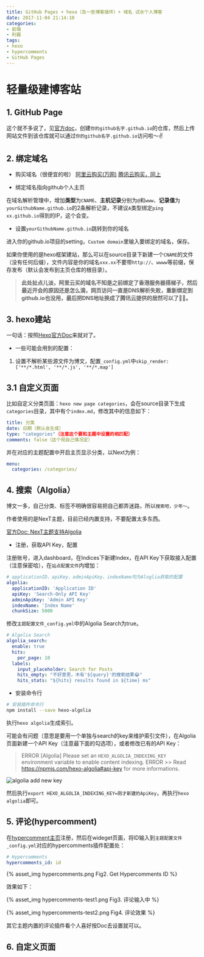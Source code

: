 ```yaml
---
title: GitHub Pages + hexo（及一些博客插件）+ 域名 试水个人博客
date: 2017-11-04 21:14:10
categories:
- 前端
- 利器
tags:
- hexo
- hypercomments
- GitHub Pages
---
```


# 轻量级建博客站

## 1. GitHub Page

这个就不多说了，见[官方doc](https://pages.github.com/)，创建`你的github名字.github.io`的仓库，然后上传网站文件到该仓库就可以通过`你的github名字.github.io`访问啦～✌️

## 2. 绑定域名

* 购买域名（很便宜的啦）
[阿里云购买(万网)](https://www.aliyun.com/)
[腾讯云购买，同上](https://cloud.tencent.com/)

* 绑定域名指向github个人主页

在域名解析管理中，增加**类型**为`CNAME`、**主机记录**分别为`@`和`www`、**记录值**为`yourGithubName.github.io`的2条解析记录，不建议`A`类型绑定`ping xx.github.io`得到的IP，这个会变。

* 设置`yourGithubName.github.io`跳转到你的域名

进入你的github.io项目的setting，`Custom domain`里输入要绑定的域名，保存。

如果你使用的是hexo框架建站，那么可以在source目录下新建一个`CNAME`的文件（没有任何后缀），文件内容是你的域名`xxx.xx`不要带`http://`、`wwww`等前缀，保存发布（默认会发布到主页仓库的根目录）。

>**此处扯点儿淡，阿里云买的域名不知是之前绑定了香港服务器搭梯子，然后最近开会的原因还是怎么滴，网页访问一直是DNS解析失败，重新绑定到github.io也没用，最后把DNS地址换成了腾讯云提供的居然可以了🤦‍♂️。**

## 3. hexo建站
一句话：按照[Hexo官方Doc](https://hexo.io/docs/)来就对了。

<!-- more -->

* 一些可能会用到的配置：
1. 设置不解析某些源文件为博文，配置`_config.yml`中`skip_render: ['**/*.html', '**/*.js', '**/*.map']`

## 3.1 自定义页面

比如自定义分类页面：`hexo new page categories`，会在source目录下生成`categories`目录，其中有个`index.md`，修改其中的信息如下：

```yml
title: 分类
date: 日期（默认会生成）
type: "categories"（注意这个要和主题中设置的相匹配）
comments: false（这个视自己情况定）
```

并在对应的主题配置中开启主页显示分类，以Next为例：

```yml
menu:
  categories: /categories/
```

## 4. 搜索（Algolia）

博文一多，自己分类、标签不明确很容易把自己都弄迷路，所以`搜索吧，少年～`。

作者使用的是NexT主题，目前已经内置支持，不要配置太多东西。

[官方Doc: NexT主题支持Algolia](http://theme-next.iissnan.com/third-party-services.html#algolia-search)

* 注册，获取API Key，配置

注册账号，进入dashboard，在Indices下新建Index，在API Key下获取接入配置（注意保密哈），在`站点配置文件`内增加：
```yml
# applicationID、apiKey、adminApiKey、indexName均为Aloglia获取的配置
algolia:
  applicationID: 'Application ID'
  apiKey: 'Search-Only API Key'
  adminApiKey: 'Admin API Key'
  indexName: 'Index Name'
  chunkSize: 5000
```

修改`主题配置文件_config.yml`中的Algolia Search为true。
```yml
# Algolia Search
algolia_search:
  enable: true
  hits:
    per_page: 10
  labels:
    input_placeholder: Search for Posts
    hits_empty: "不好意思，木有'${query}'的搜索结果😂"
    hits_stats: "${hits} results found in ${time} ms"
```

* 安装命令行
```bash
# 安装插件命令行
npm install --save hexo-algolia
```

执行`hexo algolia`生成索引。

可能会有问题（意思是要用一个单独与search的key来维护索引文件），在Algolia页面新建一个API Key（注意最下面的勾选项），或者修改已有的API Key：

>ERROR [Algolia] Please set an `HEXO_ALGOLIA_INDEXING_KEY` environment variable to enable content indexing.
>ERROR >> Read https://npmjs.com/hexo-algolia#api-key for more informations.

![algolia add new key](https://raw.githubusercontent.com/oncletom/hexo-algolia/HEAD/algolia-write-key.png)

然后执行`export HEXO_ALGOLIA_INDEXING_KEY=刚才新建的ApiKey`，再执行`hexo algolia`即可。

## 5. 评论(hypercomment)

在[hypercomment主页](https://www.hypercomments.com/)注册，然后在wideget页面，将ID输入到`主题配置文件_config.yml`对应的hypercomments插件配置处：
```yml
# Hypercomments
hypercomments_id: id
```

{% asset_img hypercomments.png Fig2. Get Hypercomments ID %}

效果如下：

{% asset_img hypercomments-test1.png Fig3. 评论输入中 %}

{% asset_img hypercomments-test2.png Fig4. 评论效果 %}

其它主题内置的评论插件看个人喜好按Doc去设置就可以。

## 6. 自定义页面